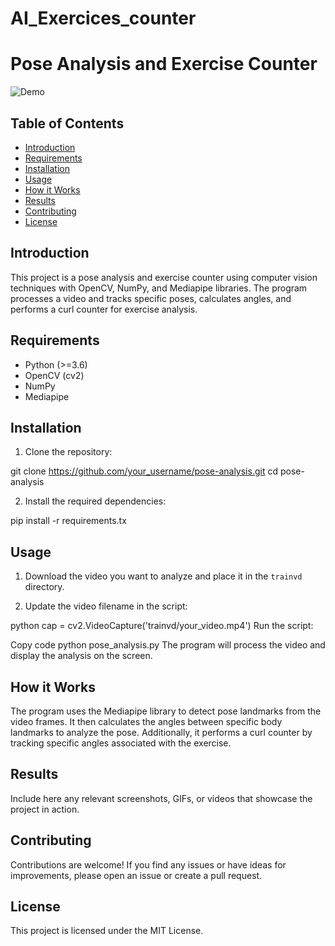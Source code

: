 # AI_Exercices_counter
# Pose Analysis and Exercise Counter

![Demo](path_to_demo_gif_or_image.gif)

## Table of Contents

- [Introduction](#introduction)
- [Requirements](#requirements)
- [Installation](#installation)
- [Usage](#usage)
- [How it Works](#how-it-works)
- [Results](#results)
- [Contributing](#contributing)
- [License](#license)

## Introduction

This project is a pose analysis and exercise counter using computer vision techniques with OpenCV, NumPy, and Mediapipe libraries. The program processes a video and tracks specific poses, calculates angles, and performs a curl counter for exercise analysis.

## Requirements

- Python (>=3.6)
- OpenCV (cv2)
- NumPy
- Mediapipe

## Installation

1. Clone the repository:

git clone https://github.com/your_username/pose-analysis.git
cd pose-analysis


2. Install the required dependencies:

pip install -r requirements.tx

## Usage

1. Download the video you want to analyze and place it in the `trainvd` directory.

2. Update the video filename in the script:

python
cap = cv2.VideoCapture('trainvd/your_video.mp4')
Run the script:

Copy code
python pose_analysis.py
The program will process the video and display the analysis on the screen.

## How it Works
The program uses the Mediapipe library to detect pose landmarks from the video frames. It then calculates the angles between specific body landmarks to analyze the pose. Additionally, it performs a curl counter by tracking specific angles associated with the exercise.

## Results
Include here any relevant screenshots, GIFs, or videos that showcase the project in action.

## Contributing
Contributions are welcome! If you find any issues or have ideas for improvements, please open an issue or create a pull request.

## License
This project is licensed under the MIT License.
